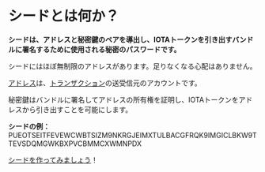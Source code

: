 # シードとは何か？

**シードは、アドレスと秘密鍵のペアを導出し、IOTAトークンを引き出すバンドルに署名するために使用される秘密のパスワードです。**
<!-- **A seed is a secret password that's used to derive address/private key pairs and to sign bundles whose transactions withdraw IOTA tokens.** -->

シードにはほぼ無制限のアドレスがあります。足りなくなる心配はありません。
<!-- A seed has an almost unlimited amount of addresses: Enough that you don't need to worry about ever running out! -->

[アドレス](root://iota-basics/0.1/concepts/addresses-and-signatures.md)は、[トランザクション](../introduction/what-is-a-transaction.md)の送受信元のアカウントです。
<!-- [Addresses](root://iota-basics/0.1/concepts/addresses-and-signatures.md) are the accounts from which [transactions](../introduction/what-is-a-transaction.md) are sent and received. -->

秘密鍵はバンドルに署名してアドレスの所有権を証明し、IOTAトークンをアドレスから引き出すことを可能にします。
<!-- Private keys sign bundles to prove ownership of an address and to allow IOTA tokens to be withdrawn from it. -->

**シードの例：** PUEOTSEITFEVEWCWBTSIZM9NKRGJEIMXTULBACGFRQK9IMGICLBKW9TTEVSDQMGWKBXPVCBMMCXWMNPDX

[シードを作ってみましょう](../tutorials/create-a-seed.md)！
<!-- Get started and [create your own seed](../tutorials/create-a-seed.md)! -->

